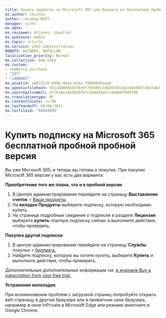 ```yaml
---
title: Купить подписку на Microsoft 365 для бизнеса из бесплатной пробной пробной пробной
ms.author: cmcatee
author: cmcatee-MSFT
manager: scotv
ms.date: ''
ms.reviewer: drjones, jmueller
ms.audience: Admin
ms.topic: article
ms.service: o365-administration
ROBOTS: NOINDEX, NOFOLLOW
localization_priority: Normal
ms.collection: Adm_O365
ms.custom:
- commerce_purchase
- "257"
- "1400007"
ms.assetid: ed072510-d4b6-44ad-b24a-f99b9892eaa8
ms.openlocfilehash: 541a38088833f8e9f79450bc74486365a1b34de845728a7a621a8f21e67cd162
ms.sourcegitcommit: d71b18e1403859fbfc45ddd9a57c8ab68f4d9f96
ms.translationtype: MT
ms.contentlocale: ru-RU
ms.lasthandoff: 08/06/2021
ms.locfileid: "54503593"
---
```

# <a name="buy-a-subscription-to-microsoft-365-from-your-free-trial"></a>Купить подписку на Microsoft 365 бесплатной пробной пробной версия

Вы уже Microsoft 365, и теперь вы готовы к покупке. При покупке Microsoft 365 версии у вас есть два варианта:
  
 **Приобретение того же плана, что и в пробной версии**
  
1. В Центре администрирования перейдите на страницу **Выставление счетов** \> [Ваши продукты](https://go.microsoft.com/fwlink/p/?linkid=842054).
2. На **вкладке Продукты** выберите подписку, которую необходимо купить.
3. На странице подробные сведения о подписке в разделе **Лицензия** выберите **купить** платную подписку сейчас и выполните действия, чтобы проверить.
 
**Покупка другой подписки**
  
1. В центре администрирования перейдите на страницу **Службы** покупки \> [биллинга.](https://go.microsoft.com/fwlink/p/?linkid=868433)
2. Найдите подписку, которую вы хотите купить, выберите **Купить** и выполните действия, чтобы проверить.

Дополнительные дополнительные информации см. [в журнале Buy a subscription from your free trial.](/microsoft-365/commerce/try-or-buy-microsoft-365#buy-a-subscription-from-your-free-trial)

**Устранение неполадок**

При возникновении проблем с загрузкой страниц попробуйте открыть веб-страницу в другом браузере или в приватном окне браузера, например в окне InPrivate в Microsoft Edge или режиме инкогнито в Google Chrome.